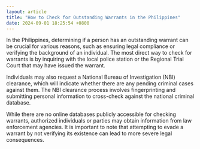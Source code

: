 ```yaml
---
layout: article
title: "How to Check for Outstanding Warrants in the Philippines"
date: 2024-09-01 18:25:54 +0800
---
```


<p>In the Philippines, determining if a person has an outstanding warrant can be crucial for various reasons, such as ensuring legal compliance or verifying the background of an individual. The most direct way to check for warrants is by inquiring with the local police station or the Regional Trial Court that may have issued the warrant.</p><p>Individuals may also request a National Bureau of Investigation (NBI) clearance, which will indicate whether there are any pending criminal cases against them. The NBI clearance process involves fingerprinting and submitting personal information to cross-check against the national criminal database.</p><p>While there are no online databases publicly accessible for checking warrants, authorized individuals or parties may obtain information from law enforcement agencies. It is important to note that attempting to evade a warrant by not verifying its existence can lead to more severe legal consequences.</p>
